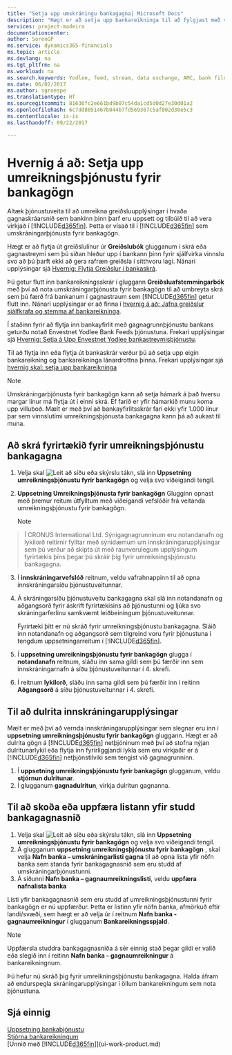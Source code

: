 ```yaml
---
title: "Setja upp umskráningu bankagagna| Microsoft Docs"
description: "Hægt er að setja upp bankareikninga til að fylgjast með viðskiptum og flytja bankastreymi inn eða út, eins og t.d. Yodlee."
services: project-madeira
documentationcenter: 
author: SorenGP
ms.service: dynamics365-financials
ms.topic: article
ms.devlang: na
ms.tgt_pltfrm: na
ms.workload: na
ms.search.keywords: Yodlee, feed, stream, data exchange, AMC, bank file import, bank file export, re-export, bank transfer, AMC, bank data conversion service, funds transfer
ms.date: 06/02/2017
ms.author: sgroespe
ms.translationtype: HT
ms.sourcegitcommit: 81636fc2e661bd9b07c54da1cd5d0d27e30d01a2
ms.openlocfilehash: 6c7dd8051467b044b7fd569367c5af802d30e5c3
ms.contentlocale: is-is
ms.lasthandoff: 09/22/2017

---
```

# <a name="how-to-set-up-the-bank-data-conversion-service"></a>Hvernig á að: Setja upp umreikningsþjónustu fyrir bankagögn
Altæk þjónustuveita til að umreikna greiðsluupplýsingar í hvaða gagnaskráarsnið sem bankinn þinn þarf eru uppsett og tilbúið til að vera virkjað í [!INCLUDE[d365fin](includes/d365fin_md.md)]. Þetta er vísað til í [!INCLUDE[d365fin](includes/d365fin_md.md)] sem umskráningarþjónusta fyrir bankagögn.

Hægt er að flytja út greiðslulínur úr **Greiðslubók** glugganum í skrá eða gagnastreymi sem þú síðan hleður upp í bankann þinn fyrir sjálfvirka vinnslu svo að þú þarft ekki að gera rafræn greiðsla í sitthvoru lagi. Nánari upplýsingar sjá [Hvernig: Flytja Greiðslur í bankaskrá](payables-how-export-payments-bank-file.md).

Þú getur flutt inn bankareikningsskrár í gluggann **Greiðsluafstemmingarbók** með því að nota umskráningarþjónusta fyrir bankagögn til að umbreyta skrá sem þú færð frá bankanum í gagnastraum sem [!INCLUDE[d365fin](includes/d365fin_md.md)] getur flutt inn. Nánari upplýsingar er að finna í [hvernig á að: Jafna greiðslur sjálfkrafa og stemma af bankareikninga](receivables-apply-payments-auto-reconcile-bank-accounts.md).

Í staðinn fyrir að flytja inn bankayfirlit með gagnagrunnþjónustu bankans geturðu notað Envestnet Yodlee Bank Feeds þjónustuna. Frekari upplýsingar sjá [Hvernig: Setja á Upp Envestnet Yodlee bankastreymisþjónustu](bank-how-setup-bank-statement-service.md).

Til að flytja inn eða flytja út bankaskrár verður þú að setja upp eigin bankareikning og bankareikninga lánardrottna þinna. Frekari upplýsingar sjá [hvernig skal: setja upp bankareikninga](bank-how-setup-bank-accounts.md)

> [!NOTE]  
>   Umskráningarþjónusta fyrir bankagögn kann að setja hámark á það hversu margar línur má flytja út í einni skrá. Ef farið er yfir hámarkið munu koma upp villuboð. Mælt er með því að bankayfirlitsskrár fari ekki yfir 1.000 línur þar sem vinnslutími umreikningsþjónusta bankagagna kann þá að aukast til muna.

## <a name="to-sign-your-company-up-for-the-bank-data-conversion-service"></a>Að skrá fyrirtækið fyrir umreikningsþjónustu bankagagna
1. Velja skal ![Leit að síðu eða skýrslu](media/ui-search/search_small.png "Leit að síðu eða skýrslu táknið") tákn, slá inn **Uppsetning umreikningsþjónustu fyrir bankagögn** og velja svo viðeigandi tengil.  
2. **Uppsetning Umreikningsþjónusta fyrir bankagögn** Glugginn opnast með þremur reitum útfylltum með viðeigandi vefslóðir frá veitanda umreikningsþjónustu fyrir bankagögn.

    > [!NOTE]  
>   Í CRONUS International Ltd. Sýnigagnagrunninum eru notandanafn og lykilorð reitirnir fylltar með sýnidæmum um innskráningarupplýsingar sem þú verður að skipta út með raunverulegum upplýsingum fyrirtækis þíns þegar þú skráir þig fyrir umreikningsþjónustu bankagagna.
3. Í **innskráningarvefslóð** reitnum, veldu vafrahnappinn til að opna innskráningarsíðu þjónustuveitunnar.  
4. Á skráningarsíðu þjónustuveitu bankagagna skal slá inn notandanafn og aðgangsorð fyrir áskrift fyrirtækisins að þjónustunni og ljúka svo skráningarferlinu samkvæmt leiðbeiningum þjónustuveitunnar.

    Fyrirtæki þitt er nú skráð fyrir umreikningsþjónustu bankagagna. Sláið inn notandanafn og aðgangsorð sem tilgreind voru fyrir þjónustuna í tengdum uppsetningarreitum í [!INCLUDE[d365fin](includes/d365fin_md.md)].
5. Í **uppsetning umreikningsþjónustu fyrir bankagögn** glugga í **notandanafn** reitnum, sláðu inn sama gildi sem þú færðir inn sem innskráningarnafn á síðu þjónustuveitunnar í 4. skrefi.
6. Í  reitnum **lykilorð**, sláðu inn sama gildi sem þú færðir inn í reitinn **Aðgangsorð** á síðu þjónustuveitunnar í 4. skrefi.

## <a name="to-encrypt-your-login-information"></a>Til að dulrita innskráningarupplýsingar
Mælt er með því að vernda innskráningarupplýsingar sem slegnar eru inn í **uppsetning umreikningsþjónustu fyrir bankagögn** gluggann. Hægt er að dulrita gögn á [!INCLUDE[d365fin](includes/d365fin_md.md)] netþjóninum með því að stofna nýjan dulritunarlykil eða flytja inn fyrirliggjandi lykla sem eru virkjaðir er á [!INCLUDE[d365fin](includes/d365fin_md.md)] netþjónstilviki sem tengist við gagnagrunninn.

1. Í **uppsetning umreikningsþjónustu fyrir bankagögn** glugganum, veldu **stjórnun dulritunar**.
2.  Í glugganum **gagnadulritun**, virkja dulritun gagnanna.

## <a name="to-view-or-update-the-list-of-currently-supported-bank-data-formats"></a>Til að skoða eða uppfæra listann yfir studd bankagagnasnið
1. Velja skal ![Leit að síðu eða skýrslu](media/ui-search/search_small.png "Leit að síðu eða skýrslu táknið") tákn, slá inn **Uppsetning umreikningsþjónustu fyrir bankagögn** og velja svo viðeigandi tengil.
2. Á glugganum **uppsetning umreikningsþjónustu fyrir bankagögn** , skal velja **Nafn banka – umskráningarlisti gagna** til að opna lista yfir nöfn banka sem standa fyrir bankagagnasnið sem eru studd af umskráningarþjónustunni.
3. Á síðunni **Nafn banka – gagnaumreikningslisti**, veldu **uppfæra nafnalista banka**

Listi yfir bankagagnasnið sem eru studd af umreikningsþjónustunni fyrir bankagögn er nú uppfærður. Þetta er listinn yfir nöfn banka, afmörkuð eftir landi/svæði, sem hægt er að velja úr í reitnum **Nafn banka - gagnaumreikningur** í glugganum **Bankareikningsspjald**.

> [!NOTE]  
>   Uppfærsla studdra bankagagnasniða á sér einnig stað þegar gildi er valið eða slegið inn í reitinn **Nafn banka - gagnaumreikningur** á bankareikningnum.

Þú hefur nú skráð þig fyrir umreikningsþjónustu bankagagna. Halda áfram að endurspegla skráningarupplýsingar í öllum bankareikningum sem nota þjónustuna.

## <a name="see-also"></a>Sjá einnig
[Uppsetning bankaþjónustu](bank-setup-banking.md)  
[Stjórna bankareikningum](bank-manage-bank-accounts.md)  
[Unnið með [!INCLUDE[d365fin](includes/d365fin_md.md)]](ui-work-product.md)

